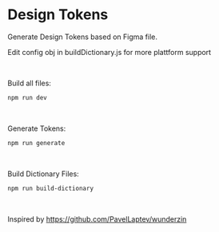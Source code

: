 # Design Tokens

Generate Design Tokens based on Figma file.

Edit config obj in buildDictionary.js for more plattform support

<br>

Build all files:
```bash
npm run dev
```

<br>

Generate Tokens:
```bash
npm run generate
```

<br>

Build Dictionary Files:
```bash
npm run build-dictionary
```

<br>

Inspired by https://github.com/PavelLaptev/wunderzin
